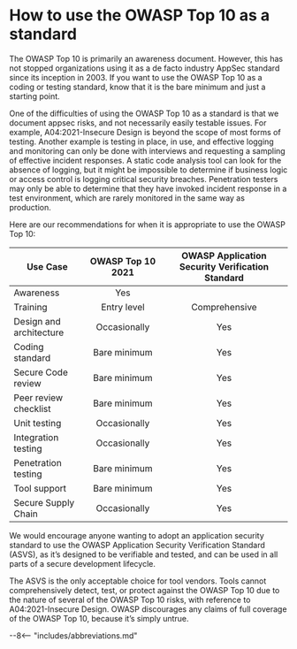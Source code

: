 # How to use the OWASP Top 10 as a standard

The OWASP Top 10 is primarily an awareness document. However, this has
not stopped organizations using it as a de facto industry AppSec
standard since its inception in 2003. If you want to use the OWASP Top
10 as a coding or testing standard, know that it is the bare minimum and
just a starting point.

One of the difficulties of using the OWASP Top 10 as a standard is that
we document appsec risks, and not necessarily easily testable issues.
For example, A04:2021-Insecure Design is beyond the scope of most forms
of testing. Another example is testing in place, in use, and effective
logging and monitoring can only be done with interviews and requesting a
sampling of effective incident responses. A static code analysis tool
can look for the absence of logging, but it might be impossible to
determine if business logic or access control is logging critical
security breaches. Penetration testers may only be able to determine
that they have invoked incident response in a test environment, which
are rarely monitored in the same way as production.

Here are our recommendations for when it is appropriate to use the OWASP
Top 10:

| Use Case                | OWASP Top 10 2021 | OWASP Application Security Verification Standard |
|-------------------------|:-------------------:|:--------------------------------------------------:|
| Awareness               | Yes               |                                                  |
| Training                | Entry level       | Comprehensive                                    |
| Design and architecture | Occasionally      | Yes                                              |
| Coding standard         | Bare minimum      | Yes                                              |
| Secure Code review      | Bare minimum      | Yes                                              |
| Peer review checklist   | Bare minimum      | Yes                                              |
| Unit testing            | Occasionally      | Yes                                              |
| Integration testing     | Occasionally      | Yes                                              |
| Penetration testing     | Bare minimum      | Yes                                              |
| Tool support            | Bare minimum      | Yes                                              |
| Secure Supply Chain     | Occasionally      | Yes                                              |

We would encourage anyone wanting to adopt an application security
standard to use the OWASP Application Security Verification Standard
(ASVS), as it’s designed to be verifiable and tested, and can be used in
all parts of a secure development lifecycle.

The ASVS is the only acceptable choice for tool vendors. Tools cannot
comprehensively detect, test, or protect against the OWASP Top 10 due to
the nature of several of the OWASP Top 10 risks, with reference to
A04:2021-Insecure Design. OWASP discourages any claims of full coverage
of the OWASP Top 10, because it’s simply untrue.

--8<-- "includes/abbreviations.md"
